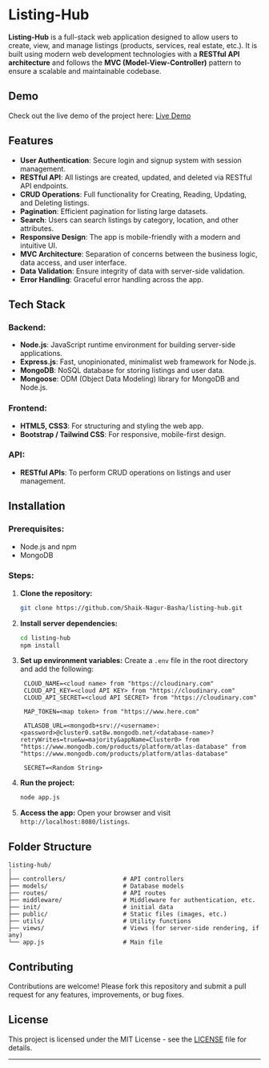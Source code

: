 # Listing-Hub

**Listing-Hub** is a full-stack web application designed to allow users to create, view, and manage listings (products, services, real estate, etc.). It is built using modern web development technologies with a **RESTful API architecture** and follows the **MVC (Model-View-Controller)** pattern to ensure a scalable and maintainable codebase.

## Demo

Check out the live demo of the project here: [Live Demo](https://listing-hub.onrender.com)

## Features

- **User Authentication**: Secure login and signup system with session management.
- **RESTful API**: All listings are created, updated, and deleted via RESTful API endpoints.
- **CRUD Operations**: Full functionality for Creating, Reading, Updating, and Deleting listings.
- **Pagination**: Efficient pagination for listing large datasets.
- **Search**: Users can search listings by category, location, and other attributes.
- **Responsive Design**: The app is mobile-friendly with a modern and intuitive UI.
- **MVC Architecture**: Separation of concerns between the business logic, data access, and user interface.
- **Data Validation**: Ensure integrity of data with server-side validation.
- **Error Handling**: Graceful error handling across the app.

## Tech Stack

### Backend:
- **Node.js**: JavaScript runtime environment for building server-side applications.
- **Express.js**: Fast, unopinionated, minimalist web framework for Node.js.
- **MongoDB**: NoSQL database for storing listings and user data.
- **Mongoose**: ODM (Object Data Modeling) library for MongoDB and Node.js.

### Frontend:
- **HTML5, CSS3**: For structuring and styling the web app.
- **Bootstrap / Tailwind CSS**: For responsive, mobile-first design.

### API:
- **RESTful APIs**: To perform CRUD operations on listings and user management.

## Installation

### Prerequisites:
- Node.js and npm
- MongoDB

### Steps:

1. **Clone the repository:**
   ```bash
   git clone https://github.com/Shaik-Nagur-Basha/listing-hub.git
   ```

2. **Install server dependencies:**
   ```bash
   cd listing-hub
   npm install
   ```

3. **Set up environment variables:**
   Create a `.env` file in the root directory and add the following:
   ```env
    CLOUD_NAME=<cloud name> from "https://cloudinary.com"
    CLOUD_API_KEY=<cloud API KEY> from "https://cloudinary.com"
    CLOUD_API_SECRET=<cloud API SECRET> from "https://cloudinary.com"
    
    MAP_TOKEN=<map token> from "https://www.here.com"
    
    ATLASDB_URL=<mongodb+srv://<username>:<password>@cluster0.sat8w.mongodb.net/<database-name>?retryWrites=true&w=majority&appName=Cluster0> from "https://www.mongodb.com/products/platform/atlas-database" from "https://www.mongodb.com/products/platform/atlas-database"
    
    SECRET=<Random String>
   ```

4. **Run the project:**
   ```bash
   node app.js
   ```

5. **Access the app:**
   Open your browser and visit `http://localhost:8080/listings`.

## Folder Structure

```
listing-hub/
│
├── controllers/                # API controllers
├── models/                     # Database models
├── routes/                     # API routes
├── middleware/                 # Middleware for authentication, etc.
├── init/                       # initial data
├── public/                     # Static files (images, etc.)
├── utils/                      # Utility functions
├── views/                      # Views (for server-side rendering, if any)
└── app.js                      # Main file
```

## Contributing

Contributions are welcome! Please fork this repository and submit a pull request for any features, improvements, or bug fixes.

## License

This project is licensed under the MIT License - see the [LICENSE](https://github.com/Shaik-Nagur-Basha/Listing-Hub/blob/main/LICENSE) file for details.

---
